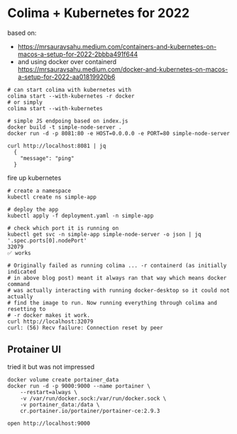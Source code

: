 # Colima + Kubernetes for 2022

based on:
- https://mrsauravsahu.medium.com/containers-and-kubernetes-on-macos-a-setup-for-2022-2bbba491f644
- and using docker over containerd
  https://mrsauravsahu.medium.com/docker-and-kubernetes-on-macos-a-setup-for-2022-aa01819920b6

```
# can start colima with kubernetes with
colima start --with-kubernetes -r docker
# or simply
colima start --with-kubernetes

# simple JS endpoing based on index.js
docker build -t simple-node-server .
docker run -d -p 8081:80 -e HOST=0.0.0.0 -e PORT=80 simple-node-server

curl http://localhost:8081 | jq
  {
    "message": "ping"
  }
```

fire up kubernetes

```
# create a namespace
kubectl create ns simple-app

# deploy the app
kubectl apply -f deployment.yaml -n simple-app

# check which port it is running on
kubectl get svc -n simple-app simple-node-server -o json | jq '.spec.ports[0].nodePort'
32079
✅ works

# Originally failed as running colima ... -r containerd (as initially indicated
# in above blog post) meant it always ran that way which means docker command
# was actually interacting with running docker-desktop so it could not actually
# find the image to run. Now running everything through colima and resetting to
# -r docker makes it work.
curl http://localhost:32079
curl: (56) Recv failure: Connection reset by peer
```

## Protainer UI

tried it but was not impressed

```
docker volume create portainer_data
docker run -d -p 9000:9000 --name portainer \
    --restart=always \
    -v /var/run/docker.sock:/var/run/docker.sock \
    -v portainer_data:/data \
    cr.portainer.io/portainer/portainer-ce:2.9.3

open http://localhost:9000
```

